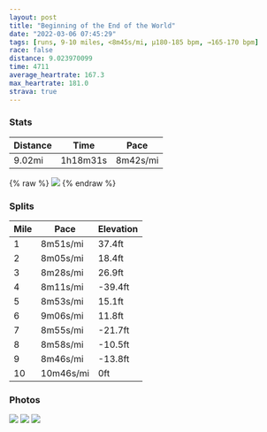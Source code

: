 ```yaml
---
layout: post
title: "Beginning of the End of the World"
date: "2022-03-06 07:45:29"
tags: [runs, 9-10 miles, <8m45s/mi, μ180-185 bpm, →165-170 bpm]
race: false
distance: 9.023970099
time: 4711
average_heartrate: 167.3
max_heartrate: 181.0
strava: true
---
```


### Stats

| Distance | Time | Pace |
|----------|------|------|
|9.02mi|1h18m31s|8m42s/mi|

{% raw %}
<img src='https://maps.googleapis.com/maps/api/staticmap?maptype=roadmap&path=enc:obwwF|jsbMBg@Ri@Ak@YmBR[m@c@@e@\_Bn@w@AoA^i@Jc@@_@Oq@Fc@EUXWLq@b@c@K[EDKPSEqAs@_AgA_A_@G^Ym@MLk@e@aCgCF?@JMVaCmB_A_AgCuA{A}AU?qCaByAuAw@Mu@s@_AJaAq@aAYiBwBaBgAs@Y}CaC][Ym@sAg@w@w@mAq@Q[i@Sk@i@{@YGIA_@IGy@@o@g@UUh@LYSaBkDe@iEVoES{EnAaE`@cCA{@Kg@s@cAuHyD_BkBq@{AOcBB_A~@kCHq@?}@Qy@q@oAc@g@_Bw@mA_Ac@i@qA}CsA{AoAk@uBe@s@HkBx@cAGgAq@iAmAiBsDa@g@c@OeBFmH{B}BqAwAuAqAkB{@}@yBeA{BoAcAw@w@kA_@aA[yBEg@XyFOy@Wi@yJoHuBiAoGoE_FgCq@MsBBiCg@e@@mA^}@t@]Je@@aAQeBy@_As@iCaCgCoD{@k@[GuCRqEm@u@e@wA}Ak@eB[g@SQe@Ee@VQ^En@NbAlA`CDn@Il@]j@a@TcAGoBcBu@_A}BqAoAQw@Ha@ZyAtC}@`C[`CC~Aa@xBJj@n@|@|@j@h@An@U`@aANcCj@{@n@[`C?~Ao@p@@|@Xl@l@dAlBZz@R`Bd@dA`A~@x@PdA|@n@`CVbBh@vAx@pAjBvApAl@dCr@\X`AbAd@t@l@bBn@x@dAd@`DEhAp@l@dAhAlEtAxC`CbCdBr@hBFdB[pBq@h@Ip@FvB`AzBzBb@l@bBhDt@j@`ANjCObANr@b@t@r@dBdDjBhCrDfDt@hBbBrCzAxA\T~@HfG_@fBXf@Zj@r@d@`BLnAz@dAzChBjFnBzBvAbBdChAtBxA`BpE`DRb@bAVPRhA~CDp@M~DOHz@f@\B`Ap@dBNp@Xt@z@hCfA\XfFvA`@^Vh@hAZh@z@|DdCXd@ZJdB`Br@Hb@Tj@|@vAd@|BfA|AfAx@^fAx@vA~B`@Zr@RjAz@fANrAdAhBz@V@JNgEzJKAFt@NRMf@]NQ^PCbA`@l@dAnBnA\^?VbBtAf@x@~@`@_@d@Sj@a@pCSl@m@rAu@dAAp@N@N{@p@o@k@d@&key=AIzaSyC1MId7bFpkLXNAaYhBSTb8jLyiSqzbDtM&size=800x800&markers=color:yellow|label:S|40.75576,-73.99615&markers=color:green|label:F|40.756190000000046,-73.99700999999992'>
{% endraw %}

### Splits

| Mile | Pace | Elevation |
|------|------|-----------|
|1|8m51s/mi|37.4ft|
|2|8m05s/mi|18.4ft|
|3|8m28s/mi|26.9ft|
|4|8m11s/mi|-39.4ft|
|5|8m53s/mi|15.1ft|
|6|9m06s/mi|11.8ft|
|7|8m55s/mi|-21.7ft|
|8|8m58s/mi|-10.5ft|
|9|8m46s/mi|-13.8ft|
|10|10m46s/mi|0ft|

### Photos
<img src='https://dgtzuqphqg23d.cloudfront.net/CySYNFdcNHrK7aS_YMule5Gm-JwOl2skgECrXqdTvpg-768x438.jpg'>

<img src='https://dgtzuqphqg23d.cloudfront.net/KqDrf8aAryybf2db5FD-QpdyHu6Fib04X5kJX2lNGzI-576x768.jpg'>

<img src='https://dgtzuqphqg23d.cloudfront.net/fA0PVN6-cDr_kQg3ULXA3tbEQY7rDiVD2494HHlTyQg-614x768.jpg'>
